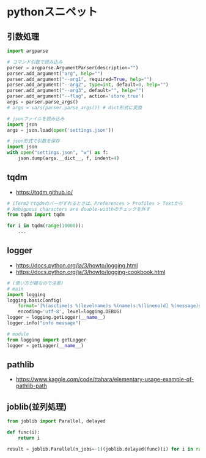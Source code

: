 # pythonスニペット

## 引数処理

```python
import argparse

# コマンド引数で読み込み
parser = argparse.ArgumentParser(description="")
parser.add_argument("arg", help="")
parser.add_argument("--arg1", required=True, help="")
parser.add_argument("--arg2", type=int, default=0, help="")
parser.add_argument("--arg3", default="", help="")
parser.add_argument("--flag", action='store_true')
args = parser.parse_args()
# args = vars(parser.parse_args()) # dict形式に変換

# jsonファイルを読み込み
import json
args = json.load(open('settings.json'))

# json形式で引数を保存
import json
with open("settings.json", "w") as f:
    json.dump(args.__dict__, f, indent=4)

```

## tqdm

- https://tqdm.github.io/

```python
# iTerm2でtqdmのバーがずれるときは、Preferences > Profiles > Textから
# Ambiguous characters are double-widthのチェックを外す
from tqdm import tqdm

for i in tqdm(range(10000)):
    ...
```

## logger

- https://docs.python.org/ja/3/howto/logging.html
- https://docs.python.org/ja/3/howto/logging-cookbook.html

```python
# (使い方が雑なので注意)
# main
import logging
logging.basicConfig(
    format='[%(asctime)s %(levelname)s %(name)s:%(lineno)d] %(message)s',
    encoding='utf-8', level=logging.DEBUG)
logger = logging.getLogger(__name__)
logger.info("info message")

# module
from logging import getLogger
logger = getLogger(__name__)
```

## pathlib

- https://www.kaggle.com/code/ttahara/elementary-usage-example-of-pathlib-path

## joblib(並列処理)

```python
from joblib import Parallel, delayed

def func(i):
    return i

result = joblib.Parallel(n_jobs=-1)(joblib.delayed(func)(i) for i in range(10))
```